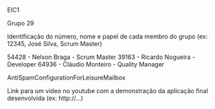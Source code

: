 EIC1

Grupo 29

Identificação do número, nome e papel de cada membro do grupo (ex: 12345, José Silva, Scrum Master)

54428 - Nelson Braga - Scrum Master
39163 - Ricardo Nogueira - Developer
64936 - Cláudio Monteiro - Quality Manager

AntiSpamConfigurationForLeisureMailbox

Link para um vídeo no youtube com a demonstração da aplicação final desenvolvida (ex: http://...)
